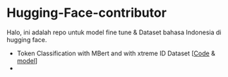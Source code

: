 # Hugging-Face-contributor

Halo, ini adalah repo untuk model fine tune & Dataset bahasa Indonesia di hugging face. 

- Token Classification with MBert and with xtreme ID Dataset [[Code](https://github.com/sultanbst123/Hugging-Face-indo/blob/main/Token_Classification_With_Bert.ipynb) & [model](https://huggingface.co/Sultannn/bert-base-ft-ner-xtreme-id")]
-


